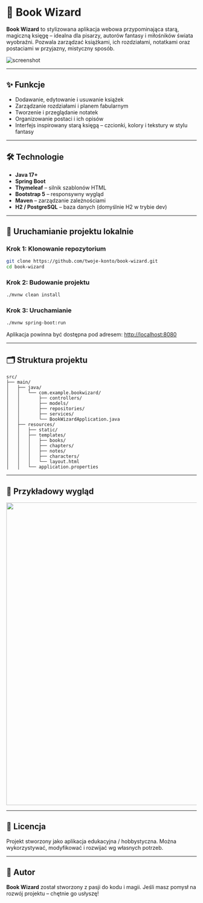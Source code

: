 # 📖 Book Wizard

**Book Wizard** to stylizowana aplikacja webowa przypominająca starą, magiczną księgę – idealna dla pisarzy, autorów fantasy i miłośników świata wyobraźni. Pozwala zarządzać książkami, ich rozdziałami, notatkami oraz postaciami w przyjazny, mistyczny sposób.

![screenshot](docs/preview.png)

---

## ✨ Funkcje

- Dodawanie, edytowanie i usuwanie książek
- Zarządzanie rozdziałami i planem fabularnym
- Tworzenie i przeglądanie notatek
- Organizowanie postaci i ich opisów
- Interfejs inspirowany starą księgą – czcionki, kolory i tekstury w stylu fantasy

---

## 🛠 Technologie

- **Java 17+**
- **Spring Boot**
- **Thymeleaf** – silnik szablonów HTML
- **Bootstrap 5** – responsywny wygląd
- **Maven** – zarządzanie zależnościami
- **H2 / PostgreSQL** – baza danych (domyślnie H2 w trybie dev)

---

## 🚀 Uruchamianie projektu lokalnie

### Krok 1: Klonowanie repozytorium

```bash
git clone https://github.com/twoje-konto/book-wizard.git
cd book-wizard
```

### Krok 2: Budowanie projektu

```bash
./mvnw clean install
```

### Krok 3: Uruchamianie

```bash
./mvnw spring-boot:run
```

Aplikacja powinna być dostępna pod adresem: [http://localhost:8080](http://localhost:8080)

---

## 🗂 Struktura projektu

```
src/
├── main/
│   ├── java/
│   │   └── com.example.bookwizard/
│   │       ├── controllers/
│   │       ├── models/
│   │       ├── repositories/
│   │       ├── services/
│   │       └── BookWizardApplication.java
│   ├── resources/
│   │   ├── static/
│   │   ├── templates/
│   │   │   ├── books/
│   │   │   ├── chapters/
│   │   │   ├── notes/
│   │   │   ├── characters/
│   │   │   └── layout.html
│   │   └── application.properties
```

---

## 📸 Przykładowy wygląd

<img src="docs/screenshot-home.png" width="800px">

---

## 📜 Licencja

Projekt stworzony jako aplikacja edukacyjna / hobbystyczna. Można wykorzystywać, modyfikować i rozwijać wg własnych potrzeb.

---

## 🔮 Autor

**Book Wizard** został stworzony z pasji do kodu i magii. Jeśli masz pomysł na rozwój projektu – chętnie go usłyszę!
